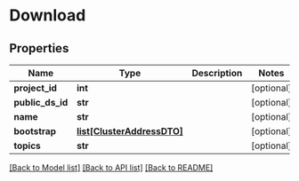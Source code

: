 # Download

## Properties
Name | Type | Description | Notes
------------ | ------------- | ------------- | -------------
**project_id** | **int** |  | [optional] 
**public_ds_id** | **str** |  | [optional] 
**name** | **str** |  | [optional] 
**bootstrap** | [**list[ClusterAddressDTO]**](ClusterAddressDTO.md) |  | [optional] 
**topics** | **str** |  | [optional] 

[[Back to Model list]](../README.md#documentation-for-models) [[Back to API list]](../README.md#documentation-for-api-endpoints) [[Back to README]](../README.md)

